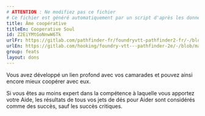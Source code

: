 ```yaml
---
# ATTENTION : Ne modifiez pas ce fichier
# Ce fichier est généré automatiquement par un script d'après les données du module Foundry VTT officiel et de sa traduction
title: Âme coopérative
titleEn: Cooperative Soul
id: Z2EiYMtGoNnwW6Tk
urlFr: https://gitlab.com/pathfinder-fr/foundryvtt-pathfinder2-fr/-/blob/master/data/feats/Z2EiYMtGoNnwW6Tk.htm
urlEn: https://gitlab.com/hooking/foundry-vtt---pathfinder-2e/-/blob/master/packs/data/feats.db/cooperative-soul.json
group: feats
layout: dons
---
```

Vous avez développé un lien profond avec vos camarades et pouvez ainsi encore mieux coopérer avec eux.

Si vous êtes au moins expert dans la compétence à laquelle vous apportez votre Aide, les résultats de tous vos jets de dés pour Aider sont considérés comme des succès, sauf les succès critiques.


